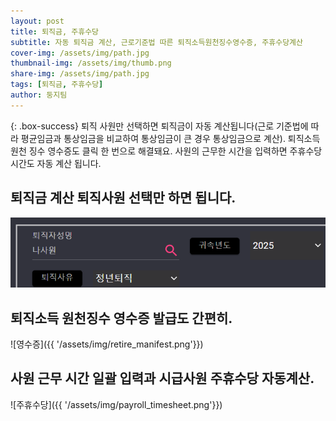 ```yaml
---
layout: post
title: 퇴직금, 주휴수당
subtitle: 자동 퇴직금 계산, 근로기준법 따른 퇴직소득원천징수영수증, 주휴수당계산
cover-img: /assets/img/path.jpg
thumbnail-img: /assets/img/thumb.png
share-img: /assets/img/path.jpg
tags: [퇴직금, 주휴수당]
author: 둥지팀
---
```


{: .box-success}
퇴직 사원만 선택하면 퇴직금이 자동 계산됩니다(근로 기준법에 따라 평균임금과 통상임금을 비교하여 통상임금이 큰 경우 통상임금으로 계산). 퇴직소득 원천 징수 영수증도 클릭 한 번으로 해결돼요. 사원의 근무한 시간을 입력하면 주휴수당 시간도 자동 계산 됩니다.   

## 퇴직금 계산 퇴직사원 선택만 하면 됩니다. 

![퇴직금](/assets/img/retirementcalc.png)

## 퇴직소득 원천징수 영수증 발급도 간편히. 

![영수증]({{ '/assets/img/retire_manifest.png'}})

## 사원 근무 시간 일괄 입력과 시급사원 주휴수당 자동계산.

![주휴수당]({{ '/assets/img/payroll_timesheet.png'}})